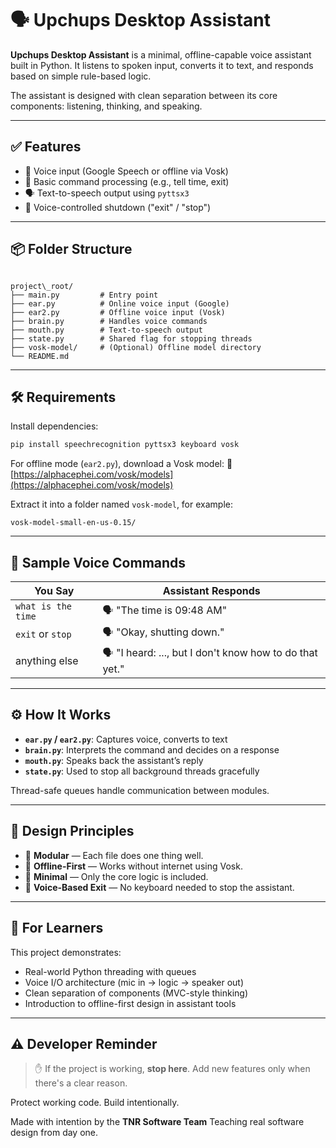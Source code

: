 
# 🗣️ Upchups Desktop Assistant

**Upchups Desktop Assistant** is a minimal, offline-capable voice assistant built in Python. It listens to spoken input, converts it to text, and responds based on simple rule-based logic.

The assistant is designed with clean separation between its core components: listening, thinking, and speaking.

---

## ✅ Features

- 🎤 Voice input (Google Speech or offline via Vosk)
- 🧠 Basic command processing (e.g., tell time, exit)
- 🗣️ Text-to-speech output using `pyttsx3`
- 🚦 Voice-controlled shutdown ("exit" / "stop")

---

## 📦 Folder Structure

```plaintext

project\_root/
├── main.py         # Entry point
├── ear.py          # Online voice input (Google)
├── ear2.py         # Offline voice input (Vosk)
├── brain.py        # Handles voice commands
├── mouth.py        # Text-to-speech output
├── state.py        # Shared flag for stopping threads
├── vosk-model/     # (Optional) Offline model directory
└── README.md

````

---

## 🛠 Requirements

Install dependencies:

```bash
pip install speechrecognition pyttsx3 keyboard vosk
````

For offline mode (`ear2.py`), download a Vosk model:
🔗 [https://alphacephei.com/vosk/models](https://alphacephei.com/vosk/models)

Extract it into a folder named `vosk-model`, for example:

```
vosk-model-small-en-us-0.15/
```

---

## 💬 Sample Voice Commands

| You Say            | Assistant Responds                                       |
| ------------------ | -------------------------------------------------------- |
| `what is the time` | 🗣️ "The time is 09:48 AM"                               |
| `exit` or `stop`   | 🗣️ "Okay, shutting down."                               |
| anything else      | 🗣️ "I heard: ..., but I don't know how to do that yet." |

---

## ⚙️ How It Works

* **`ear.py` / `ear2.py`**: Captures voice, converts to text
* **`brain.py`**: Interprets the command and decides on a response
* **`mouth.py`**: Speaks back the assistant’s reply
* **`state.py`**: Used to stop all background threads gracefully

Thread-safe queues handle communication between modules.

---

## 🎯 Design Principles

* 🧩 **Modular** — Each file does one thing well.
* 📡 **Offline-First** — Works without internet using Vosk.
* 🧘 **Minimal** — Only the core logic is included.
* 🧼 **Voice-Based Exit** — No keyboard needed to stop the assistant.

---

## 🧠 For Learners

This project demonstrates:

* Real-world Python threading with queues
* Voice I/O architecture (mic in → logic → speaker out)
* Clean separation of components (MVC-style thinking)
* Introduction to offline-first design in assistant tools

---

## ⚠️ Developer Reminder

> ✋ If the project is working, **stop here**. Add new features only when there's a clear reason.

Protect working code. Build intentionally.


Made with intention by the **TNR Software Team**
Teaching real software design from day one.
